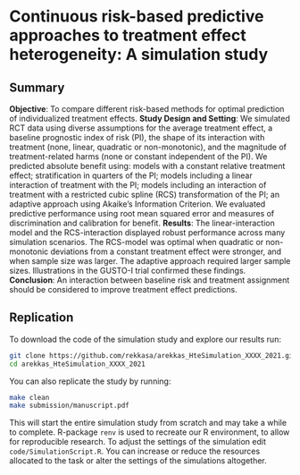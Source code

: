 # Continuous risk-based predictive approaches to treatment effect heterogeneity: A simulation study

## Summary
**Objective**: To compare different risk-based methods for optimal prediction
of individualized treatment effects. **Study Design and Setting**: We simulated
RCT data using diverse assumptions for the average treatment effect, a baseline
prognostic index of risk (PI), the shape of its interaction with treatment
(none, linear, quadratic or non-monotonic), and the magnitude of
treatment-related harms (none or constant independent of the PI). We predicted
absolute benefit using: models with a constant relative treatment effect;
stratification in quarters of the PI; models including a linear interaction of
treatment with the PI; models including an interaction of treatment with a
restricted cubic spline (RCS) transformation of the PI; an adaptive approach
using Akaike’s Information Criterion. We evaluated predictive performance using
root mean squared error and measures of discrimination and calibration for
benefit. **Results**: The linear-interaction model and the RCS-interaction
displayed robust performance across many simulation scenarios. The RCS-model
was optimal when quadratic or non-monotonic deviations from a constant
treatment effect were stronger, and when sample size was larger. The adaptive
approach required larger sample sizes. Illustrations in the GUSTO-I trial
confirmed these findings. **Conclusion**: An interaction between baseline risk
and treatment assignment should be considered to improve treatment effect
predictions.

## Replication

To download the code of the simulation study and explore our results run:
```bash
git clone https://github.com/rekkasa/arekkas_HteSimulation_XXXX_2021.git
cd arekkas_HteSimulation_XXXX_2021
```

You can also replicate the study by running:
```bash
make clean
make submission/manuscript.pdf
```
This will start the entire simulation study from scratch and may take a while to complete.
R-package `renv` is used to recreate our R environment, to allow for reproducible research.
To adjust the settings of the simulation edit `code/SimulationScript.R`. You can increase 
or reduce the resources allocated to the task or alter the settings of the simulations
altogether.
